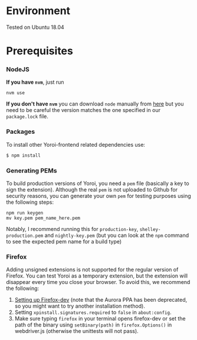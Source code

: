 # Environment

Tested on Ubuntu 18.04

# Prerequisites

### NodeJS

**If you have `nvm`**, just run 

```
nvm use
```

**If you don't have `nvm`** you can download `node` manually from [here](https://nodejs.org) but you need to be careful the version matches the one specified in our `package.lock` file.

### Packages
To install other Yoroi-frontend related dependencies use:
```bash
$ npm install
```

### Generating PEMs

To build production versions of Yoroi, you need a `pem` file (basically a key to sign the extension).
Although the real `pem` is not uploaded to Github for security reasons, you can generate your own `pem` for testing purposes using the following steps:

```
npm run keygen
mv key.pem pem_name_here.pem
```

Notably, I recommend running this for `production-key`, `shelley-production.pem` and `nightly-key.pem` (but you can look at the `npm` command to see the expected pem name for a build type)

### Firefox

Adding unsigned extensions is not supported for the regular version of Firefox.
You can test Yoroi as a temporary extension, but the extension will disappear every time you close your browser.
To avoid this, we recommend the following:
1) [Setting up Firefox-dev](https://askubuntu.com/questions/548003/how-do-i-install-the-firefox-developer-edition) (note that the Aurora PPA has been deprecated, so you might want to try another installation method).
2) Setting `xpinstall.signatures.required` to `false` in `about:config`.
3) Make sure typing `firefox` in your terminal opens firefox-dev or set the path of the binary using `setBinary(path)` in `firefox.Options()` in webdriver.js (otherwise the unittests will not pass).
